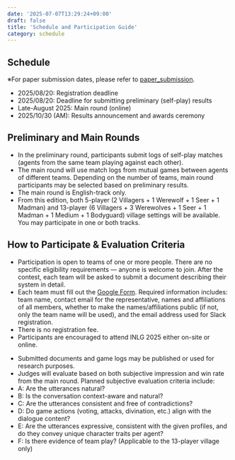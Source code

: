 ```yaml
---
date: '2025-07-07T13:29:24+09:00'
draft: false
title: 'Schedule and Participation Guide'
category: schedule
---
```


## Schedule

※For paper submission dates, please refer to [paper_submission](/menu/INLG_2025_en/paper_submission).

- 2025/08/20: Registration deadline
- 2025/08/20: Deadline for submitting preliminary (self-play) results
- Late-August 2025: Main round (online)
- 2025/10/30 (AM): Results announcement and awards ceremony

## Preliminary and Main Rounds

- In the preliminary round, participants submit logs of self-play matches (agents from the same team playing against each other).
- The main round will use match logs from mutual games between agents of different teams. Depending on the number of teams, main round participants may be selected based on preliminary results.
- The main round is English-track only.
- From this edition, both 5-player (2 Villagers + 1 Werewolf + 1 Seer + 1 Madman) and 13-player (6 Villagers + 3 Werewolves + 1 Seer + 1 Madman + 1 Medium + 1 Bodyguard) village settings will be available. You may participate in one or both tracks.

## How to Participate & Evaluation Criteria

- Participation is open to teams of one or more people. There are no specific eligibility requirements — anyone is welcome to join. After the contest, each team will be asked to submit a document describing their system in detail.
- Each team must fill out the [Google Form](https://docs.google.com/forms/d/e/1FAIpQLScNC8IJGh20MQb_8lzaYrdpVuMxnEgBuxZwpaouRyEnWmTH7g/viewform?usp=header). Required information includes: team name, contact email for the representative, names and affiliations of all members, whether to make the names/affiliations public (if not, only the team name will be used), and the email address used for Slack registration.
- There is no registration fee.
- Participants are encouraged to attend INLG 2025 either on-site or online.
<!-- - Top-ranked teams may receive cash prizes and gifts sponsored by Spiral.AI Inc., a developer of conversational LLMs. -->
<!-- - Notes on paper submission to be added. -->
- Submitted documents and game logs may be published or used for research purposes.
- Judges will evaluate based on both subjective impression and win rate from the main round. Planned subjective evaluation criteria include:
- A: Are the utterances natural?
- B: Is the conversation context-aware and natural?
- C: Are the utterances consistent and free of contradictions?
- D: Do game actions (voting, attacks, divination, etc.) align with the dialogue content?
- E: Are the utterances expressive, consistent with the given profiles, and do they convey unique character traits per agent?
- F: Is there evidence of team play? (Applicable to the 13-player village only)
